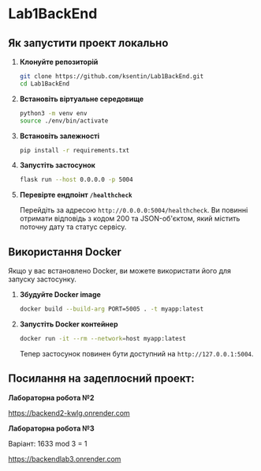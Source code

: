 # Lab1BackEnd
## Як запустити проект локально

1. **Клонуйте репозиторій**

    ```bash
    git clone https://github.com/ksentin/Lab1BackEnd.git
    cd Lab1BackEnd
    ```
2. **Встановіть віртуальне середовище**

    ```bash
    python3 -m venv env
    source ./env/bin/activate
    ```
3. **Встановіть залежності**

    ```bash
    pip install -r requirements.txt
    ```
4. **Запустіть застосунок**

    ```bash
    flask run --host 0.0.0.0 -p 5004
    ```
5. **Перевірте ендпоінт `/healthcheck`**

    Перейдіть за адресою `http://0.0.0.0:5004/healthcheck`. Ви повинні отримати відповідь з кодом 200 та JSON-об'єктом, який містить поточну дату та статус сервісу.

## Використання Docker

Якщо у вас встановлено Docker, ви можете використати його для запуску застосунку.

1. **Збудуйте Docker image**

    ```bash
    docker build --build-arg PORT=5005 . -t myapp:latest
    ```

2. **Запустіть Docker контейнер**

    ```bash
    docker run -it --rm --network=host myapp:latest
    ```

    Тепер застосунок повинен бути доступний на `http://127.0.0.1:5004`.

## Посилання на задеплоєний проект:
**Лабораторна робота №2**

https://backend2-kwlg.onrender.com

**Лабораторна робота №3**

Варіант: 1633 mod 3 = 1

https://backendlab3.onrender.com

   


   
       
